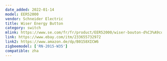 ```yaml
---
date_added: 2022-01-14
model: EER52000
vendor: Schneider Electric
title: Wiser Energy Button
category: switch
mlink: https://www.se.com/fr/fr/product/EER52000/wiser-bouton-d%C3%A9conomie-d%C3%A9nergie/
link: https://www.ebay.com/itm/233655732972
link2: https://www.amazon.de/dp/B0158XICW6
zigbeemodel: ['RN-2015-W35']
compatible: zha
---
```




